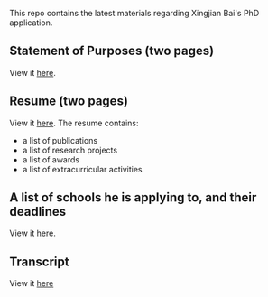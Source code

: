 This repo contains the latest materials regarding Xingjian Bai's PhD application.

## Statement of Purposes (two pages)
View it [here](https://docs.google.com/document/d/1keayU6Y8Yl3KoGo4Q8z4yqTEYWgS45AC_ceLi6bPtTg/edit).
## Resume (two pages)
View it [here](resume.pdf). The resume contains:
  - a list of publications
  - a list of research projects
  - a list of awards
  - a list of extracurricular activities
## A list of schools he is applying to, and their deadlines
View it [here](https://docs.google.com/spreadsheets/d/1aaGszfxmXiVMEkcFb8wIYQacL_LukwGaeUUCtpysT8E/edit?usp=sharing).
## Transcript
View it [here](transcript.pdf)
